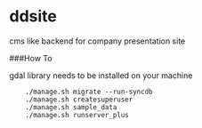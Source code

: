# ddsite
cms like backend for company presentation site

###How To

gdal library needs to be installed on your machine

```aidl
    ./manage.sh migrate --run-syncdb
    ./manage.sh createsuperuser
    ./manage.sh sample_data
    ./manage.sh runserver_plus
```
